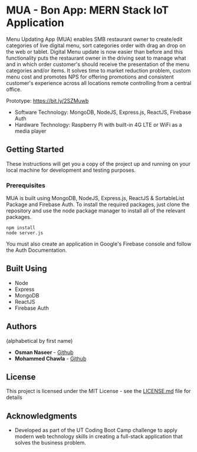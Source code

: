 
# MUA - Bon App: MERN Stack IoT Application
Menu Updating App (MUA) enables SMB restaurant owner to create/edit categories of live digital menu, sort categories order with drag an drop on the web or tablet. Digital Menu update is now easier than before and this functionality puts the restaurant owner in the driving seat to manage what and in which order customer's should receive the presentation of the menu categories and/or items. It solves time to market reduction problem, custom menu cost and promotes NPS for offering promotions and consistent customer's experience across all locations remote controlling from a central office.

Prototype: https://bit.ly/2SZMuwb

 - Software Technology: MongoDB, NodeJS, Express.js, ReactJS, Firebase
   Auth
 - Hardware Technology: Raspberry Pi with built-in 4G LTE or WiFi as a media player

## [](https://github.com/onaseer07/MUA-BonApp#getting-started)Getting Started

These instructions will get you a copy of the project up and running on your local machine for development and testing purposes.

### [](https://github.com/onaseer07/MUA-BonApp#prerequisites)Prerequisites

MUA is built using MongoDB, NodeJS, Express.js, ReactJS & SortableList Package and Firebase Auth. To install the required packages, just clone the repository and use the node package manager to install all of the relevant packages.

```
npm install
node server.js

```

You must also create an application in Google's Firebase console and follow the Auth Documentation. 

## [](https://github.com/onaseer07/MUA-BonApp#built-using)Built Using

-   Node
-   Express
-   MongoDB
-   ReactJS
-   Firebase Auth

## [](https://github.com/onaseer07/MUA-BonApp#authors)Authors

(alphabetical by first name)

-   **Osman Naseer**  -  [Github](https://github.com/onaseer07)
-   **Mohammed Chawla**  -  [Github](https://github.com/mochawla)


## [](https://github.com/onaseer07/MUA-BonApp#license)License

This project is licensed under the MIT License - see the  [LICENSE.md](https://github.com/dvnnorth/pixel-forest/blob/master/LICENSE.md)  file for details

## [](https://github.com/onaseer07/MUA-BonApp#acknowledgments)Acknowledgments

-   Developed as part of the UT Coding Boot Camp challenge to apply modern web technology skills in creating a full-stack application that solves the business problem. 

